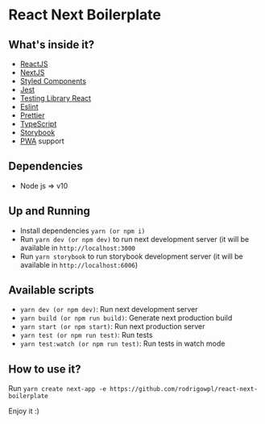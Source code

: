 # React Next Boilerplate

## What's inside it?

- [ReactJS](https://reactjs.org/docs/getting-started.html)
- [NextJS](https://nextjs.org/docs)
- [Styled Components](https://styled-components.com/docs)
- [Jest](https://jestjs.io/docs/en/getting-started)
- [Testing Library React](https://testing-library.com/docs/react-testing-library/intro)
- [Eslint](https://eslint.org/)
- [Prettier](https://prettier.io/)
- [TypeScript](https://www.typescriptlang.org/)
- [Storybook](https://storybook.js.org/)
- [PWA](https://web.dev/progressive-web-apps/) support

## Dependencies
- Node js => v10

## Up and Running
- Install dependencies `yarn (or npm i)`
- Run `yarn dev (or npm dev)` to run next development server (it  will be available in `http://localhost:3000`
- Run `yarn storybook` to run storybook development server (it will be available in `http://localhost:6006`)

## Available scripts
- `yarn dev (or npm dev)`: Run next development server
- `yarn build (or npm run build)`: Generate next production build
- `yarn start (or npm start)`: Run next production server
- `yarn test (or npm run test)`: Run tests
- `yarn test:watch (or npm run test)`: Run tests in watch mode

## How to use it?
Run `yarn create next-app -e https://github.com/rodrigowpl/react-next-boilerplate`

Enjoy it :)
